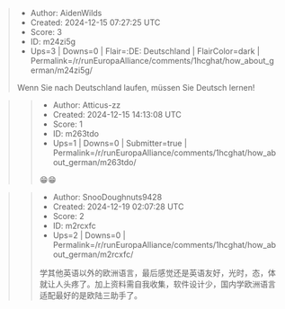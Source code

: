 > - Author: AidenWilds
> - Created: 2024-12-15 07:27:25 UTC
> - Score: 3
> - ID: m24zi5g
> - Ups=3 | Downs=0 | Flair=:DE: Deutschland | FlairColor=dark | Permalink=/r/runEuropaAlliance/comments/1hcghat/how_about_german/m24zi5g/
>
> Wenn Sie nach Deutschland laufen, müssen Sie Deutsch lernen!

>> - Author: Atticus-zz
>> - Created: 2024-12-15 14:13:08 UTC
>> - Score: 1
>> - ID: m263tdo
>> - Ups=1 | Downs=0 | Submitter=true | Permalink=/r/runEuropaAlliance/comments/1hcghat/how_about_german/m263tdo/
>>
>> 😁😁

>> - Author: SnooDoughnuts9428
>> - Created: 2024-12-19 02:07:28 UTC
>> - Score: 2
>> - ID: m2rcxfc
>> - Ups=2 | Downs=0 | Permalink=/r/runEuropaAlliance/comments/1hcghat/how_about_german/m2rcxfc/
>>
>> 学其他英语以外的欧洲语言，最后感觉还是英语友好，光时，态，体就让人头疼了。加上资料需自我收集，软件设计少，国内学欧洲语言适配最好的是欧陆三助手了。
